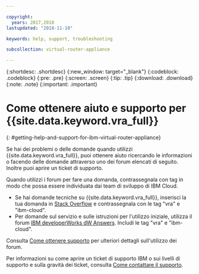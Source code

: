 ```yaml
---

copyright:
  years: 2017,2018
lastupdated: "2018-11-10"

keywords: help, support, troubleshooting

subcollection: virtual-router-appliance

---
```


{:shortdesc: .shortdesc}
{:new_window: target="_blank"}
{:codeblock: .codeblock}
{:pre: .pre}
{:screen: .screen}
{:tip: .tip}
{:download: .download}
{:note: .note}
{:important: .important}

# Come ottenere aiuto e supporto per {{site.data.keyword.vra_full}}
{: #getting-help-and-support-for-ibm-virtual-router-appliance}

Se hai dei problemi o delle domande quando utilizzi {{site.data.keyword.vra_full}}, puoi ottenere aiuto ricercando le informazioni o facendo delle domande attraverso uno dei forum elencati di seguito. Inoltre puoi aprire un ticket di supporto.

Quando utilizzi i forum per fare una domanda, contrassegnala con tag in modo che possa essere individuata dai team di sviluppo di IBM Cloud.

* Se hai domande tecniche su {{site.data.keyword.vra_full}}, inserisci la tua domanda in [Stack Overflow](https://stackoverflow.com/search?q=vra+ibm-cloud) e contrassegnala con le tag "vra" e "ibm-cloud".
* Per domande sul servizio e sulle istruzioni per l'utilizzo iniziale, utilizza il forum [IBM
developerWorks dW Answers](https://developer.ibm.com/answers/topics/vra.html?smartspace=ibm-cloud). Includi le tag "vra" e "ibm-cloud".

Consulta [Come ottenere supporto](/docs/get-support?topic=get-support-using-avatar) per ulteriori dettagli sull'utilizzo dei forum.

Per informazioni su come aprire un ticket di supporto IBM o sui livelli di supporto e sulla gravità dei ticket, consulta [Come contattare il supporto](/docs/get-support?topic=get-support-contacting-bluemix-support-dedicated-local).
